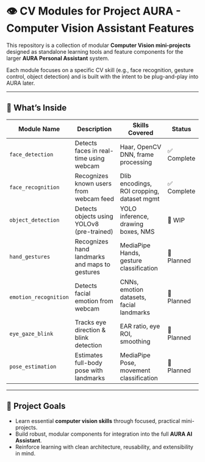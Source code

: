 # 👁️ CV Modules for Project AURA - Computer Vision Assistant Features

This repository is a collection of modular **Computer Vision mini-projects** designed as standalone learning tools and feature components for the larger **AURA Personal Assistant** system.

Each module focuses on a specific CV skill (e.g., face recognition, gesture control, object detection) and is built with the intent to be plug-and-play into AURA later.

---

## 🚀 What’s Inside

| Module Name         | Description                                              | Skills Covered                              | Status     |
|---------------------|----------------------------------------------------------|----------------------------------------------|------------|
| `face_detection`    | Detects faces in real-time using webcam                  | Haar, OpenCV DNN, frame processing           | ✅ Complete |
| `face_recognition`  | Recognizes known users from webcam feed                  | Dlib encodings, ROI cropping, dataset mgmt   | ✅ Complete |
| `object_detection`  | Detects objects using YOLOv8 (pre-trained)               | YOLO inference, drawing boxes, NMS           | 🔄 WIP      |
| `hand_gestures`     | Recognizes hand landmarks and maps to gestures           | MediaPipe Hands, gesture classification      | 🔲 Planned  |
| `emotion_recognition` | Detects facial emotion from webcam                    | CNNs, emotion datasets, facial landmarks     | 🔲 Planned  |
| `eye_gaze_blink`    | Tracks eye direction & blink detection                   | EAR ratio, eye ROI, smoothing                | 🔲 Planned  |
| `pose_estimation`   | Estimates full-body pose with landmarks                  | MediaPipe Pose, movement classification      | 🔲 Planned  |

---

## 🧠 Project Goals

- Learn essential **computer vision skills** through focused, practical mini-projects.
- Build robust, modular components for integration into the full **AURA AI Assistant**.
- Reinforce learning with clean architecture, reusability, and extensibility in mind.

